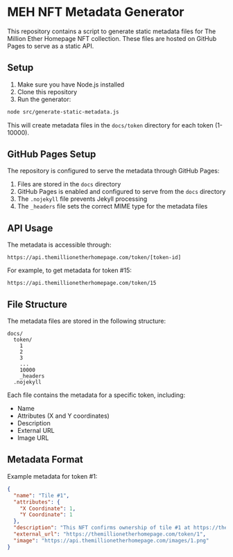 # MEH NFT Metadata Generator

This repository contains a script to generate static metadata files for The Million Ether Homepage NFT collection. These files are hosted on GitHub Pages to serve as a static API.

## Setup

1. Make sure you have Node.js installed
2. Clone this repository
3. Run the generator:

```bash
node src/generate-static-metadata.js
```

This will create metadata files in the `docs/token` directory for each token (1-10000).

## GitHub Pages Setup

The repository is configured to serve the metadata through GitHub Pages:
1. Files are stored in the `docs` directory
2. GitHub Pages is enabled and configured to serve from the `docs` directory
3. The `.nojekyll` file prevents Jekyll processing
4. The `_headers` file sets the correct MIME type for the metadata files

## API Usage

The metadata is accessible through:

```
https://api.themillionetherhomepage.com/token/[token-id]
```

For example, to get metadata for token #15:
```
https://api.themillionetherhomepage.com/token/15
```

## File Structure

The metadata files are stored in the following structure:
```
docs/
  token/
    1
    2
    3
    ...
    10000
    _headers
  .nojekyll
```

Each file contains the metadata for a specific token, including:
- Name
- Attributes (X and Y coordinates)
- Description
- External URL
- Image URL

## Metadata Format

Example metadata for token #1:
```json
{
  "name": "Tile #1",
  "attributes": {
    "X Coordinate": 1,
    "Y Coordinate": 1
  },
  "description": "This NFT confirms ownership of tile #1 at https://themillionetherhomepage.com. Owner can put ads within the area they own.",
  "external_url": "https://themillionetherhomepage.com/token/1",
  "image": "https://api.themillionetherhomepage.com/images/1.png"
}
``` 